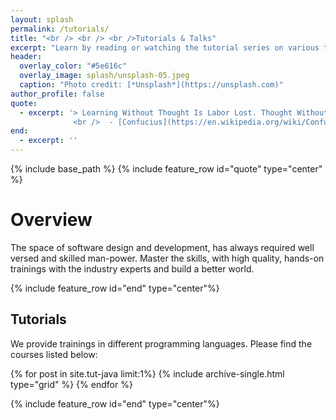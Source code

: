 ```yaml
---
layout: splash  
permalink: /tutorials/
title: "<br /> <br /> <br />Tutorials & Talks"
excerpt: "Learn by reading or watching the tutorial series on various technologies. <br /> <br /> <br /> <br />"
header:
  overlay_color: "#5e616c"
  overlay_image: splash/unsplash-05.jpeg
  caption: "Photo credit: [*Unsplash*](https://unsplash.com)"
author_profile: false
quote:
  - excerpt: '> Learning Without Thought Is Labor Lost. Thought Without Learning Is Intellectual Death.
              <br />  - [Confucius](https://en.wikipedia.org/wiki/Confucius)'
end:
  - excerpt: ''
---
```

{% include base_path %}
{% include feature_row id="quote" type="center" %}

# Overview

The space of software design and development, has always required well versed and skilled man-power.
Master the skills, with high quality, hands-on trainings with the industry experts and build a better world.

{% include feature_row id="end" type="center"%}

## Tutorials

We provide trainings in different programming languages. Please find the courses listed below:

<div class="grid__wrapper">
  {% for post in site.tut-java limit:1%}
    {% include archive-single.html type="grid" %}
  {% endfor %}
</div>

{% include feature_row id="end" type="center"%}
